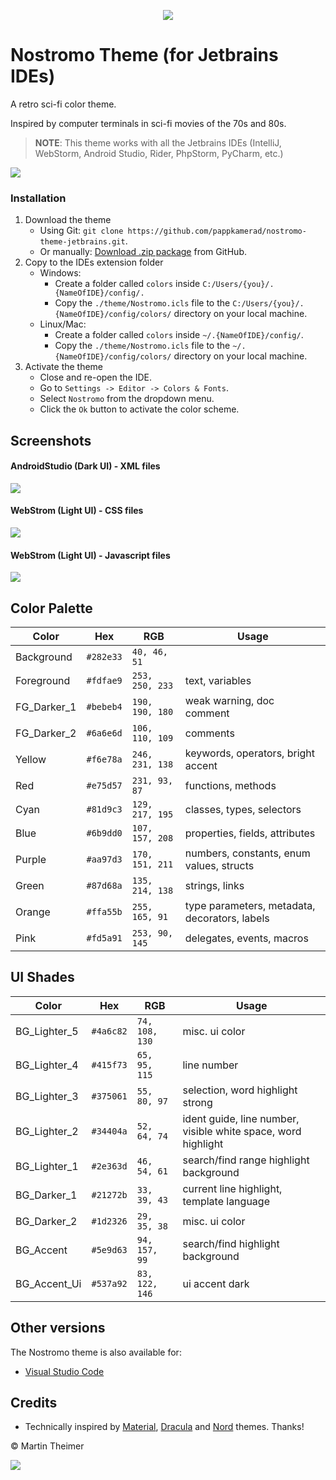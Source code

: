 <p align="center"><img src="https://raw.githubusercontent.com/pappkamerad/nostromo-theme-visual-studio-code/master/assets/icon.png"/></p>

# Nostromo Theme (for Jetbrains IDEs)

A retro sci-fi color theme. 

Inspired by computer terminals in sci-fi movies of the 70s and 80s.

> **NOTE**: This theme works with all the Jetbrains IDEs (IntelliJ, WebStorm, Android Studio, Rider, PhpStorm, PyCharm, etc.)

<img src="https://raw.githubusercontent.com/pappkamerad/nostromo-theme-jetbrains/master/assets/screenshot_main.png"/>

### Installation
1. Download the theme
	* Using Git: `git clone https://github.com/pappkamerad/nostromo-theme-jetbrains.git`.
	* Or manually: [Download .zip package](https://github.com/pappkamerad/nostromo-theme-jetbrains/archive/master.zip) from GitHub.
2. Copy to the IDEs extension folder
	* Windows:
		* Create a folder called `colors` inside  `C:/Users/{you}/.{NameOfIDE}/config/.`
		* Copy the `./theme/Nostromo.icls` file to the `C:/Users/{you}/.{NameOfIDE}/config/colors/` directory on your local machine.
	* Linux/Mac:
		* Create a folder called `colors` inside `~/.{NameOfIDE}/config/`.
		* Copy the `./theme/Nostromo.icls` file to the `~/.{NameOfIDE}/config/colors/` directory on your local machine.
3. Activate the theme
	* Close and re-open the IDE.
	* Go to `Settings -> Editor -> Colors & Fonts`.
	* Select `Nostromo` from the dropdown menu.
	* Click the `Ok` button to activate the color scheme.

## Screenshots
#### AndroidStudio (Dark UI) - XML files
<img src="https://raw.githubusercontent.com/pappkamerad/nostromo-theme-jetbrains/master/assets/screenhost_androidstudio_xml.png"/>

#### WebStrom (Light UI) - CSS files
<img src="https://raw.githubusercontent.com/pappkamerad/nostromo-theme-jetbrains/master/assets/screenshot_webstorm_css.png"/>

#### WebStrom (Light UI) - Javascript files
<img src="https://raw.githubusercontent.com/pappkamerad/nostromo-theme-jetbrains/master/assets/screenshot_webstorm_js.png"/>

## Color Palette

Color        | Hex       | RGB             | Usage
---          | ---       | ---             | ---
Background   | `#282e33` | `40, 46, 51`    | 
Foreground   | `#fdfae9` | `253, 250, 233` | text, variables
FG_Darker_1  | `#bebeb4` | `190, 190, 180` | weak warning, doc comment
FG_Darker_2  | `#6a6e6d` | `106, 110, 109` | comments
Yellow       | `#f6e78a` | `246, 231, 138` | keywords, operators, bright accent
Red          | `#e75d57` | `231, 93, 87`   | functions, methods
Cyan         | `#81d9c3` | `129, 217, 195` | classes, types, selectors
Blue         | `#6b9dd0` | `107, 157, 208` | properties, fields, attributes
Purple       | `#aa97d3` | `170, 151, 211` | numbers, constants, enum values, structs
Green        | `#87d68a` | `135, 214, 138` | strings, links
Orange       | `#ffa55b` | `255, 165, 91`  | type parameters, metadata, decorators, labels
Pink         | `#fd5a91` | `253, 90, 145`  | delegates, events, macros

## UI Shades

Color        | Hex       | RGB             | Usage
---          | ---       | ---             | ---
BG_Lighter_5 | `#4a6c82` | `74, 108, 130`  | misc. ui color
BG_Lighter_4 | `#415f73` | `65, 95, 115`   | line number
BG_Lighter_3 | `#375061` | `55, 80, 97`    | selection, word highlight strong
BG_Lighter_2 | `#34404a` | `52, 64, 74`    | ident guide, line number, visible white space, word highlight
BG_Lighter_1 | `#2e363d` | `46, 54, 61`    | search/find range highlight background
BG_Darker_1  | `#21272b` | `33, 39, 43`    | current line highlight, template language
BG_Darker_2  | `#1d2326` | `29, 35, 38`    | misc. ui color
BG_Accent    | `#5e9d63` | `94, 157, 99`   | search/find highlight background
BG_Accent_Ui | `#537a92` | `83, 122, 146`  | ui accent dark

## Other versions

The Nostromo theme is also available for:
* [Visual Studio Code](https://github.com/pappkamerad/nostromo-theme-visual-studio-code)

## Credits

- Technically inspired by [Material](https://github.com/equinusocio/vsc-material-theme), [Dracula](https://github.com/dracula/dracula-theme) and [Nord](https://github.com/arcticicestudio/nord-visual-studio-code) themes. Thanks!

© Martin Theimer

<a href="http://www.apache.org/licenses/LICENSE-2.0"><img src="https://img.shields.io/badge/License-Apache_2.0-5E81AC.svg"/></a>


